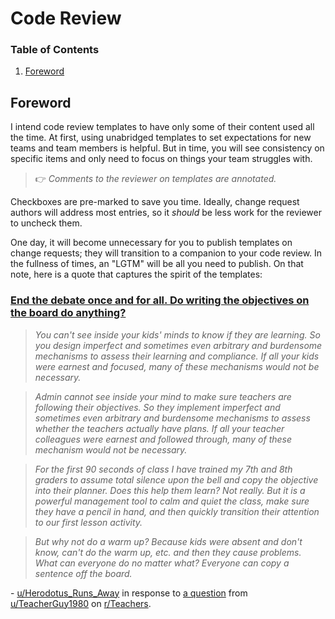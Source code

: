 # Code Review

### Table of Contents

1. [Foreword](#foreword)

## Foreword

I intend code review templates to have only some of their content used all the time. At first, using unabridged templates to set expectations for new teams and team members is helpful. But in time, you will see consistency on specific items and only need to focus on things your team struggles with.

> 👉 _Comments to the reviewer on templates are annotated._

Checkboxes are pre-marked to save you time. Ideally, change request authors will address most entries, so it _should_ be less work for the reviewer to uncheck them.

One day, it will become unnecessary for you to publish templates on change requests; they will transition to a companion to your code review. In the fullness of times, an "LGTM" will be all you need to publish. On that note, here is a quote that captures the spirit of the templates:

 ### [End the debate once and for all. Do writing the objectives on the board do anything?](https://www.reddit.com/r/Teachers/comments/10vq3sn/end_the_debate_once_and_for_all_do_writing_the/j7iz4g1/?context=3)

> _You can't see inside your kids' minds to know if they are learning. So you design imperfect and sometimes even arbitrary and burdensome mechanisms to assess their learning and compliance. If all your kids were earnest and focused, many of these mechanisms would not be necessary._

> _Admin cannot see inside your mind to make sure teachers are following their objectives. So they implement imperfect and sometimes even arbitrary and burdensome mechanisms to assess whether the teachers actually have plans. If all your teacher colleagues were earnest and followed through, many of these mechanism would not be necessary._

> _For the first 90 seconds of class I have trained my 7th and 8th graders to assume total silence upon the bell and copy the objective into their planner. Does this help them learn? Not really. But it is a powerful management tool to calm and quiet the class, make sure they have a pencil in hand, and then quickly transition their attention to our first lesson activity._

> _But why not do a warm up? Because kids were absent and don't know, can't do the warm up, etc. and then they cause problems. What can everyone do no matter what? Everyone can copy a sentence off the board._

\- [u/Herodotus_Runs_Away](https://www.reddit.com/user/Herodotus_Runs_Away/) in response to [a question](https://www.reddit.com/r/Teachers/comments/10vq3sn/end_the_debate_once_and_for_all_do_writing_the/j7iz4g1/?context=3) from [u/TeacherGuy1980](https://www.reddit.com/user/TeacherGuy1980/) on [r/Teachers](https://www.reddit.com/r/Teachers/).
